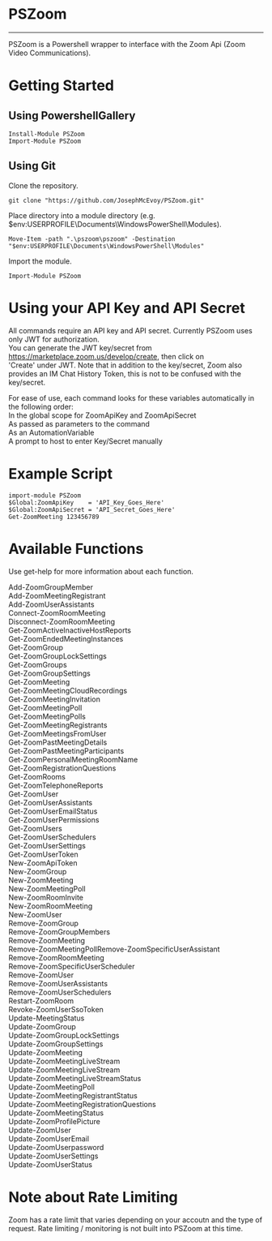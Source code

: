 # PSZoom #
- - - - 
PSZoom is a Powershell wrapper to interface with the Zoom Api (Zoom Video Communications). 

# Getting Started #
## Using PowershellGallery ##
```
Install-Module PSZoom
Import-Module PSZoom
```

## Using Git ##
Clone the repository.
```
git clone "https://github.com/JosephMcEvoy/PSZoom.git"
```
Place directory into a module directory (e.g. $env:USERPROFILE\Documents\WindowsPowerShell\Modules).
```
Move-Item -path ".\pszoom\pszoom" -Destination "$env:USERPROFILE\Documents\WindowsPowerShell\Modules"
```
Import the module.
```
Import-Module PSZoom
```

# Using your API Key and API Secret #
All commands require an API key and API secret. Currently PSZoom uses only JWT for authorization.  
You can generate the JWT key/secret from https://marketplace.zoom.us/develop/create, then click on  
'Create' under JWT.  Note that in addition to the key/secret, Zoom also provides an IM Chat History
Token, this is not to be confused with the key/secret.
  
For ease of use, each command looks for these variables automatically in the following order:  
    In the global scope for ZoomApiKey and ZoomApiSecret  
    As passed as parameters to the command  
    As an AutomationVariable  
    A prompt to host to enter Key/Secret manually  

# Example Script #
```
import-module PSZoom
$Global:ZoomApiKey    = 'API_Key_Goes_Here'  
$Global:ZoomApiSecret = 'API_Secret_Goes_Here'  
Get-ZoomMeeting 123456789
```

# Available Functions #
Use get-help for more information about each function.

Add-ZoomGroupMember  
Add-ZoomMeetingRegistrant  
Add-ZoomUserAssistants  
Connect-ZoomRoomMeeting  
Disconnect-ZoomRoomMeeting  
Get-ZoomActiveInactiveHostReports  
Get-ZoomEndedMeetingInstances  
Get-ZoomGroup  
Get-ZoomGroupLockSettings  
Get-ZoomGroups  
Get-ZoomGroupSettings  
Get-ZoomMeeting  
Get-ZoomMeetingCloudRecordings  
Get-ZoomMeetingInvitation  
Get-ZoomMeetingPoll  
Get-ZoomMeetingPolls  
Get-ZoomMeetingRegistrants  
Get-ZoomMeetingsFromUser  
Get-ZoomPastMeetingDetails  
Get-ZoomPastMeetingParticipants  
Get-ZoomPersonalMeetingRoomName  
Get-ZoomRegistrationQuestions  
Get-ZoomRooms  
Get-ZoomTelephoneReports  
Get-ZoomUser  
Get-ZoomUserAssistants  
Get-ZoomUserEmailStatus  
Get-ZoomUserPermissions  
Get-ZoomUsers  
Get-ZoomUserSchedulers  
Get-ZoomUserSettings  
Get-ZoomUserToken  
New-ZoomApiToken  
New-ZoomGroup  
New-ZoomMeeting  
New-ZoomMeetingPoll  
New-ZoomRoomInvite  
New-ZoomRoomMeeting  
New-ZoomUser  
Remove-ZoomGroup  
Remove-ZoomGroupMembers  
Remove-ZoomMeeting  
Remove-ZoomMeetingPollRemove-ZoomSpecificUserAssistant  
Remove-ZoomRoomMeeting  
Remove-ZoomSpecificUserScheduler  
Remove-ZoomUser  
Remove-ZoomUserAssistants  
Remove-ZoomUserSchedulers  
Restart-ZoomRoom  
Revoke-ZoomUserSsoToken  
Update-MeetingStatus  
Update-ZoomGroup  
Update-ZoomGroupLockSettings  
Update-ZoomGroupSettings  
Update-ZoomMeeting  
Update-ZoomMeetingLiveStream  
Update-ZoomMeetingLiveStream  
Update-ZoomMeetingLiveStreamStatus  
Update-ZoomMeetingPoll  
Update-ZoomMeetingRegistrantStatus  
Update-ZoomMeetingRegistrationQuestions  
Update-ZoomMeetingStatus  
Update-ZoomProfilePicture  
Update-ZoomUser  
Update-ZoomUserEmail  
Update-ZoomUserpassword  
Update-ZoomUserSettings  
Update-ZoomUserStatus  
  
# Note about Rate Limiting #
Zoom has a rate limit that varies depending on your accoutn and the type of request. Rate limiting / monitoring is not built into PSZoom at this time.
